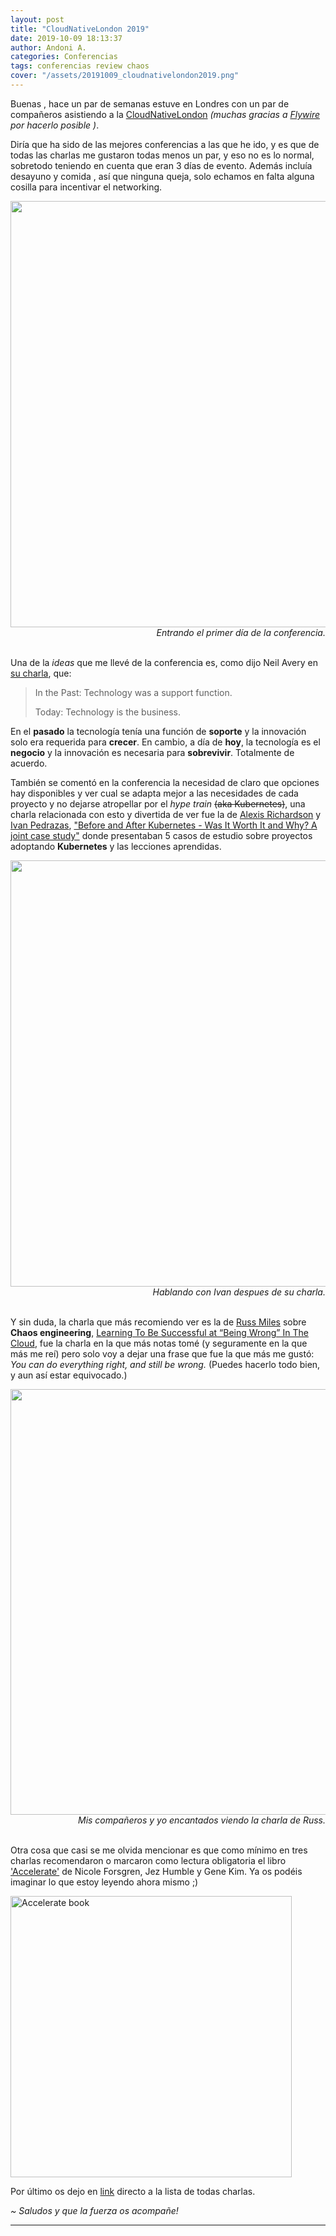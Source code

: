 ```yaml
---
layout: post
title: "CloudNativeLondon 2019"
date: 2019-10-09 18:13:37
author: Andoni A.
categories: Conferencias
tags: conferencias review chaos
cover: "/assets/20191009_cloudnativelondon2019.png"
---
```


Buenas <i class="fa fa-hand-spock-o" aria-hidden="true"></i>, hace un par de semanas estuve en Londres con un par de compañeros asistiendo a la [CloudNativeLondon](https://skillsmatter.com/conferences/11723-cloudnative-london-2019#program) *(muchas gracias a [Flywire](https://www.flywire.com/es/company/careers) por hacerlo posible <i class="fa fa-smile-o" aria-hidden="true"></i>)*.

Diría que ha sido de las mejores conferencias a las que he ido, y es que de todas las charlas me gustaron todas menos un par, y eso no es lo normal, sobretodo teniendo en cuenta que eran 3 días de evento. Además incluía desayuno y comida <i class="fa fa-cutlery" aria-hidden="true"></i>, así que ninguna queja, solo echamos en falta alguna cosilla para incentivar el networking.

<div style="text-align: right">
  <a data-flickr-embed="true" href="https://www.flickr.com/photos/skillsmatter/49887198046/in/album-72157714275456613/" title="SKILLSMATTER"><img src="https://live.staticflickr.com/65535/49887198046_c3ee5a62ae_b.jpg" width="1024" height="682" alt="SKILLSMATTER"></a><script async src="//embedr.flickr.com/assets/client-code.js" charset="utf-7"></script>
  <i>Entrando el primer día de la conferencia.</i>
  <br>
  <br>
</div>

Una de la *ideas* que me llevé de la conferencia es, como dijo Neil Avery en [su charla](https://skillsmatter.com/skillscasts/14036-faas-composition-using-kafka-and-cloud-events), que:
> In the Past: Technology was a support function.
> 
> Today: Technology is the business.

En el **pasado** la tecnología tenía una función de **soporte** y la innovación solo era requerida para **crecer**. En cambio, a día de **hoy**, la tecnología es el **negocio** y la innovación es necesaria para **sobrevivir**. Totalmente de acuerdo.

También se comentó en la conferencia la necesidad de claro que opciones hay disponibles y ver cual se adapta mejor a las necesidades de cada proyecto y no dejarse atropellar por el *hype train* ~~(aka Kubernetes)~~, una charla relacionada con esto y divertida de ver fue la de [Alexis Richardson](https://twitter.com/monadic) y [Ivan Pedrazas](https://twitter.com/ipedrazas), ["Before and After Kubernetes - Was It Worth It and Why? A joint case study"](https://skillsmatter.com/skillscasts/14153-before-and-after-kubernetes-was-it-worth-it-and-why-a-joint-case-study) donde presentaban 5 casos de estudio sobre proyectos adoptando **Kubernetes** y las lecciones aprendidas.

<div style="text-align: right">
  <a data-flickr-embed="true" href="https://www.flickr.com/photos/skillsmatter/49886809743/in/album-72157714275456613/" title="SKILLSMATTER"><img src="https://live.staticflickr.com/65535/49886809743_033a1e4705_b.jpg" width="1024" height="682" alt="SKILLSMATTER"></a><script async src="//embedr.flickr.com/assets/client-code.js" charset="utf-8"></script>
  <i>Hablando con Ivan despues de su charla.</i>
  <br>
  <br>
</div>

Y sin duda, la charla que más recomiendo ver es la de [Russ Miles](https://twitter.com/russmiles) sobre **Chaos engineering**, [Learning To Be Successful at “Being Wrong” In The Cloud](https://skillsmatter.com/skillscasts/13648-keynote-learning-to-be-successful-at-being-wrong-tm-in-the-cloud), fue la charla en la que más notas tomé (y seguramente en la que más me reí) pero solo voy a dejar una frase que fue la que más me gustó: *You can do everything right, and still be wrong.* (Puedes hacerlo todo bien, y aun así estar equivocado.)

<div style="text-align: right">
  <a data-flickr-embed="true" href="https://www.flickr.com/photos/skillsmatter/49893653392/in/album-72157714275456613/" title="SKILLSMATTER"><img src="https://live.staticflickr.com/65535/49893653392_8b9a66e429_b.jpg" width="1024" height="681" alt="SKILLSMATTER"></a><script async src="//embedr.flickr.com/assets/client-code.js" charset="utf-8"></script>
  <i>Mis compañeros y yo encantados viendo la charla de Russ.</i>
  <br>
  <br>
</div>

Otra cosa que casi se me olvida mencionar es que como mínimo en tres charlas recomendaron o marcaron como lectura obligatoria el libro ['Accelerate'](https://amzn.to/2MeKYoA) de Nicole Forsgren, Jez Humble y Gene Kim. Ya os podéis imaginar lo que estoy leyendo ahora mismo ;)

<img src="https://t0.gstatic.com/images?q=tbn:ANd9GcQltv_ckqaPJ6w9Ff2I15QjbcRvpTUtPUcStgldF3rviBt_uvub" height="450" alt="Accelerate book" />


Por último os dejo en [link](https://skillsmatter.com/conferences/11723-cloudnative-london-2019#skillscasts) directo a la lista de todas charlas.

*~ Saludos y que la fuerza os acompañe!* <i class="fa fa-ra"></i>

----
